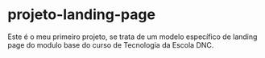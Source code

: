 # projeto-landing-page
Este é o meu primeiro projeto, se trata de um modelo específico de landing page do modulo base do curso de Tecnologia da Escola DNC.
